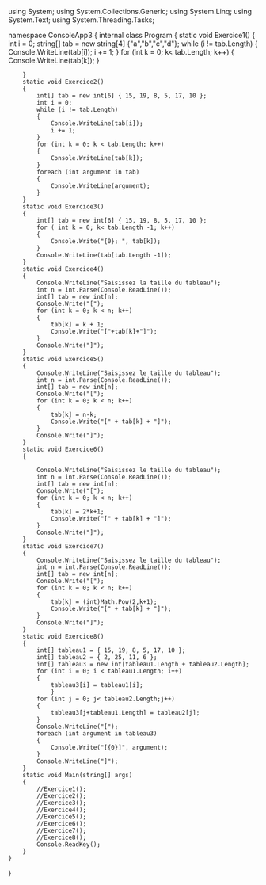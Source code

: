 using System;
using System.Collections.Generic;
using System.Linq;
using System.Text;
using System.Threading.Tasks;

namespace ConsoleApp3
{
    internal class Program
    {
        static void Exercice1()
        {
            int i = 0;
            string[] tab = new string[4] {"a","b","c","d"};
            while (i != tab.Length) 
            {
                Console.WriteLine(tab[i]);
                i += 1;
            }
            for (int k = 0; k< tab.Length; k++)
            {
                Console.WriteLine(tab[k]);
            }

        }
        static void Exercice2()
        {
            int[] tab = new int[6] { 15, 19, 8, 5, 17, 10 };
            int i = 0;
            while (i != tab.Length)
            {
                Console.WriteLine(tab[i]);
                i += 1;
            }
            for (int k = 0; k < tab.Length; k++)
            {
                Console.WriteLine(tab[k]);
            }
            foreach (int argument in tab)
            {
                Console.WriteLine(argument);
            }
        }
        static void Exercice3()
        {
            int[] tab = new int[6] { 15, 19, 8, 5, 17, 10 };
            for ( int k = 0; k< tab.Length -1; k++)
            {
                Console.Write("{0}; ", tab[k]);
            }
            Console.WriteLine(tab[tab.Length -1]);
        }
        static void Exercice4()
        {
            Console.WriteLine("Saisissez la taille du tableau");
            int n = int.Parse(Console.ReadLine());
            int[] tab = new int[n];
            Console.Write("[");
            for (int k = 0; k < n; k++)
            {
                tab[k] = k + 1;
                Console.Write("["+tab[k]+"]");
            }
            Console.Write("]");
        }
        static void Exercice5()
        {
            Console.WriteLine("Saisissez le taille du tableau");
            int n = int.Parse(Console.ReadLine());
            int[] tab = new int[n];
            Console.Write("[");
            for (int k = 0; k < n; k++)
            {
                tab[k] = n-k;
                Console.Write("[" + tab[k] + "]");
            }
            Console.Write("]");
        }
        static void Exercice6()
        {

            Console.WriteLine("Saisissez le taille du tableau");
            int n = int.Parse(Console.ReadLine());
            int[] tab = new int[n];
            Console.Write("[");
            for (int k = 0; k < n; k++)
            {
                tab[k] = 2*k+1;
                Console.Write("[" + tab[k] + "]");
            }
            Console.Write("]");
        }
        static void Exercice7()
        {
            Console.WriteLine("Saisissez le taille du tableau");
            int n = int.Parse(Console.ReadLine());
            int[] tab = new int[n];
            Console.Write("[");
            for (int k = 0; k < n; k++)
            {
                tab[k] = (int)Math.Pow(2,k+1);
                Console.Write("[" + tab[k] + "]");
            }
            Console.Write("]");
        }
        static void Exercice8()
        {
            int[] tableau1 = { 15, 19, 8, 5, 17, 10 };
            int[] tableau2 = { 2, 25, 11, 6 };
            int[] tableau3 = new int[tableau1.Length + tableau2.Length];
            for (int i = 0; i < tableau1.Length; i++)
            {
                tableau3[i] = tableau1[i];
                }
            for (int j = 0; j< tableau2.Length;j++)
            {
                tableau3[j+tableau1.Length] = tableau2[j];
            }
            Console.WriteLine("[");
            foreach (int argument in tableau3)
            {
                Console.Write("[{0}]", argument);
            }
            Console.WriteLine("]");
        }
        static void Main(string[] args)
        {
            //Exercice1();
            //Exercice2();
            //Exercice3();
            //Exercice4();
            //Exercice5();
            //Exercice6();
            //Exercice7();
            //Exercice8();
            Console.ReadKey();
        }
    }
   
}
